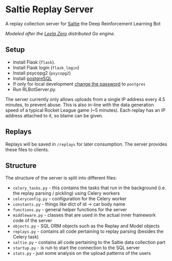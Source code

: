 # Saltie Replay Server

A replay collection server for [Saltie](https://github.com/RLBots/Saltie) the Deep Reinforcement Learning Bot

*Modeled after the [Leela Zero](https://github.com/gcp/leela-zero) distributed Go engine.*

## Setup

- Install Flask (`flask`).
- Install Flask login (`flask_login`)
- Install psycopg2 (`psycopg2`)
- Install [postgreSQL](https://www.digitalocean.com/community/tutorials/how-to-install-and-use-postgresql-on-ubuntu-16-04)
- If only for local development [change the password](https://blog.2ndquadrant.com/how-to-safely-change-the-postgres-user-password-via-psql/) to `postgres`
- Run RLBotServer.py.

The server currently only allows uploads from a single IP address every 4.5 minutes, to prevent abuse.
This is also in-line with the data generation speed of a typical Rocket League game (~5 minutes).
Each replay has an IP address attached to it, so blame can be given.
## Replays

Replays will be saved in `/replays` for later consumption. The server provides these files to clients.

## Structure

The structure of the server is split into different files:

- `celery_tasks.py` - this contains the tasks that run in the background (i.e. the replay parsing / pickling) using Celery workers
- `celeryconfig.py` - configuration for the Celery worker
- `constants.py` - things like dict of id -> car body name
- `functions.py` - general helper functions for the server
- `middleware.py` - classes that are used in the actual inner framework code of the server
- `objects.py` - SQL ORM objects such as the Replay and Model objects
- `replays.py` - contains all code pertaining to replay parsing (besides the Celery task)
- `saltie.py` - contains all code pertaining to the Saltie data collection part
- `startup.py` - is run to start the connection to the SQL server
- `stats.py` - just some analysis on the upload patterns of the users